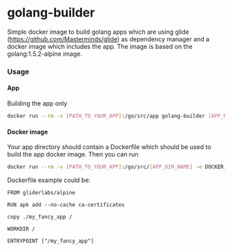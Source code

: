 golang-builder
==============

Simple docker image to build golang apps which are using glide (https://github.com/Masterminds/glide) as dependency manager and a docker image which includes the app. The image is based on the golang:1.5.2-alpine image.

### Usage

#### App

Building the app only

```bash
docker run --rm -v [PATH_TO_YOUR_APP]:/go/src/app golang-builder [APP_NAME]
```

#### Docker image

Your app directory should contain a Dockerfile which should be used to build the app docker image. Then you can run

```bash
docker run --rm -v [PATH_TO_YOUR_APP]:/go/src/[APP_DIR_NAME] -e DOCKER_IMAGE [YOUR_DOCKER_IMAGE_NAME] golang-builder [APP_NAME]
```

Dockerfile example could be:

```
FROM gliderlabs/alpine

RUN apk add --no-cache ca-certificates

copy ./my_fancy_app /

WORKDIR /

ENTRYPOINT ["/my_fancy_app"]

```
